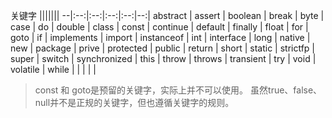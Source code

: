 关键字
|||||||
--|:--:|:--:|:--:|:--:|--:|
abstract | assert | boolean | break | byte | case |
do | double | class | const | continue | default |
finally | float | for | goto | if  | implements |
import | instanceof | int | interface | long  | native |
new | package | prive | protected | public  | return |
short | static | strictfp | super | switch  | synchronized |
this | throw | throws | transient | try  | void |
volatile | while |  |  |   |  |

> const 和 goto是预留的关键字，实际上并不可以使用。
虽然true、false、null并不是正规的关键字，但也遵循关键字的规则。